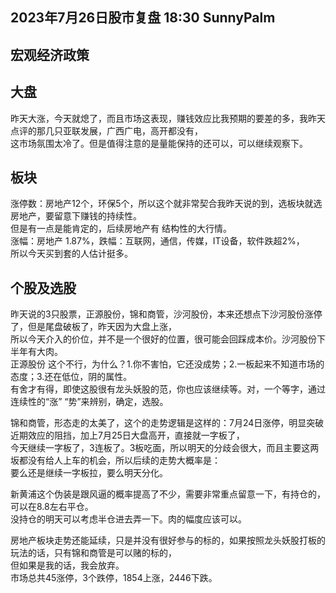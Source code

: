 


## 2023年7月26日股市复盘 18:30 SunnyPalm

## 宏观经济政策

## 大盘
昨天大涨，今天就熄了，而且市场这表现，赚钱效应比我预期的要差的多，我昨天点评的那几只亚联发展，广西广电，高开都没有，  
这市场氛围太冷了。但是值得注意的是量能保持的还可以，可以继续观察下。
## 板块
涨停数：房地产12个，环保5个，所以这个就非常契合我昨天说的到，选板块就选房地产，要留意下赚钱的持续性。  
但是有一点是能肯定的，后续房地产有 结构性的大行情。  
涨幅：房地产 1.87%，跌幅：互联网，通信，传媒，IT设备，软件跌超2%，  
所以今天买到套的人估计挺多。  
## 个股及选股
昨天说的3只股票，正源股份，锦和商管，沙河股份，本来还想点下沙河股份涨停了，但是尾盘破板了，昨天因为大盘上涨，     
所以今天介入的价位，并不是一个很好的位置，很可能会回踩成本价。沙河股份下半年有大肉。   
正源股份 这个不行，为什么？1.你不害怕，它还没成势；2.一板起来不知道市场的态度；3.还在低位，阴的属性。   
有舍才有得，即使这股很有龙头妖股的范，你也应该继续等。对，一个等字，通过连续性的“涨”  “势”来辨别，确定，选股。  

锦和商管，形态走的太美了，这个的走势逻辑是这样的：7月24日涨停，明显突破近期效应的阻挡，加上7月25日大盘高开，直接就一字板了，  
今天继续一字板了，3连板了。3板吃面，所以明天的分歧会很大，而且主要这两坂都没有给人上车的机会，所以后续的走势大概率是：  
要么还是继续一字板拉，要么明天分化。  

新黄浦这个伪装是跟风逼的概率提高了不少，需要非常重点留意一下，有持仓的，可以在8.8左右平仓。  
没持仓的明天可以考虑半仓进去弄一下。肉的幅度应该可以。  

房地产板块走势还能延续，只是并没有很好参与的标的，如果按照龙头妖股打板的玩法的话，只有锦和商管是可以赌的标的，  
但如果是我的话，我会放弃。  
市场总共45涨停，3个跌停，1854上涨，2446下跌。
